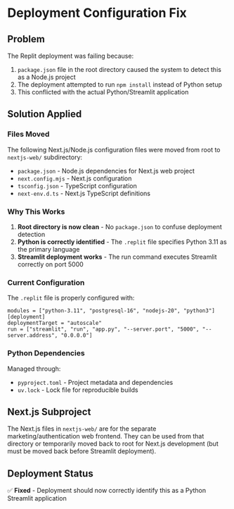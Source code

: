 # Deployment Configuration Fix

## Problem
The Replit deployment was failing because:
1. `package.json` file in the root directory caused the system to detect this as a Node.js project
2. The deployment attempted to run `npm install` instead of Python setup
3. This conflicted with the actual Python/Streamlit application

## Solution Applied

### Files Moved
The following Next.js/Node.js configuration files were moved from root to `nextjs-web/` subdirectory:
- `package.json` - Node.js dependencies for Next.js web project
- `next.config.mjs` - Next.js configuration  
- `tsconfig.json` - TypeScript configuration
- `next-env.d.ts` - Next.js TypeScript definitions

### Why This Works
1. **Root directory is now clean** - No `package.json` to confuse deployment detection
2. **Python is correctly identified** - The `.replit` file specifies Python 3.11 as the primary language
3. **Streamlit deployment works** - The run command executes Streamlit correctly on port 5000

### Current Configuration
The `.replit` file is properly configured with:
```
modules = ["python-3.11", "postgresql-16", "nodejs-20", "python3"]
[deployment]
deploymentTarget = "autoscale"
run = ["streamlit", "run", "app.py", "--server.port", "5000", "--server.address", "0.0.0.0"]
```

### Python Dependencies
Managed through:
- `pyproject.toml` - Project metadata and dependencies
- `uv.lock` - Lock file for reproducible builds

## Next.js Subproject
The Next.js files in `nextjs-web/` are for the separate marketing/authentication web frontend. They can be used from that directory or temporarily moved back to root for Next.js development (but must be moved back before Streamlit deployment).

## Deployment Status
✅ **Fixed** - Deployment should now correctly identify this as a Python Streamlit application
